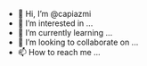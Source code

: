 - 👋 Hi, I’m @capiazmi
- 👀 I’m interested in ...
- 🌱 I’m currently learning ...
- 💞️ I’m looking to collaborate on ...
- 📫 How to reach me ...

<!---
capiazmi/capiazmi is a ✨ special ✨ repository because its `README.md` (this file) appears on your GitHub profile.
You can click the Preview link to take a look at your changes.
--->
